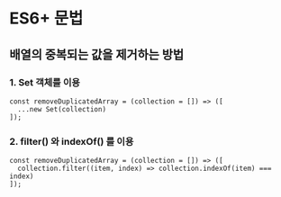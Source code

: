 # ES6+ 문법

## 배열의 중복되는 값을 제거하는 방법
### 1. Set 객체를 이용
```
const removeDuplicatedArray = (collection = []) => ([
  ...new Set(collection)
]);
```

### 2. filter() 와 indexOf() 를 이용
```
const removeDuplicatedArray = (collection = []) => ([
  collection.filter((item, index) => collection.indexOf(item) === index)
]);
```
